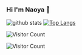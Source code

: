 ### Hi I'm Naoya 👋


![github stats](https://github-readme-stats.vercel.app/api?username=Naoya-Kojima&count_private=true)
[![Top Langs](https://github-readme-stats.vercel.app/api/top-langs/?username=Naoya-Kojima&langs_count=10)](https://github.com/anuraghazra/github-readme-stats)

![Visitor Count](https://profile-counter.glitch.me/Naoya-Kojima/count.svg)

![Visitor Count](https://komarev.com/ghpvc/?username=Naoya-Kojima&color=green)

<!--
**Naoya-Kojima/Naoya-Kojima** is a ✨ _special_ ✨ repository because its `README.md` (this file) appears on your GitHub profile.

Here are some ideas to get you started:

- 🔭 I’m currently working on ...
- 🌱 I’m currently learning ...
- 👯 I’m looking to collaborate on ...
- 🤔 I’m looking for help with ...
- 💬 Ask me about ...
- 📫 How to reach me: ...
- 😄 Pronouns: ...
- ⚡ Fun fact: ...
-->
